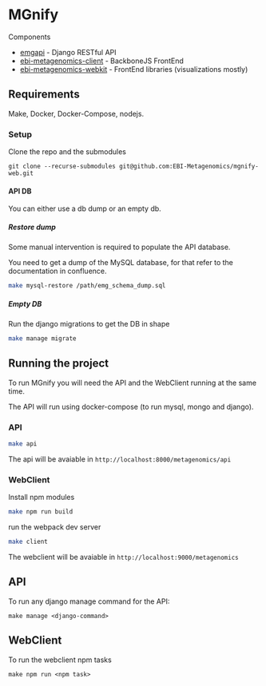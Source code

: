 # MGnify

Components
- [emgapi](https://github.com/EBI-Metagenomics/emgapi) - Django RESTful API
- [ebi-metagenomics-client](https://github.com/EBI-Metagenomics/ebi-metagenomics-client) - BackboneJS FrontEnd
- [ebi-metagenomics-webkit](https://github.com/EBI-Metagenomics/ebi-metagenomics-webkit) - FrontEnd libraries (visualizations mostly)

## Requirements

Make, Docker, Docker-Compose, nodejs.

### Setup

Clone the repo and the submodules

```
git clone --recurse-submodules git@github.com:EBI-Metagenomics/mgnify-web.git 
```

#### API DB

You can either use a db dump or an empty db.

##### Restore dump

Some manual intervention is required to populate the API database.

You need to get a dump of the MySQL database, for that refer to the documentation in confluence.

```bash
make mysql-restore /path/emg_schema_dump.sql
```

##### Empty DB

Run the django migrations to get the DB in shape

```bash
make manage migrate
```

## Running the project

To run MGnify you will need the API and the WebClient running at the same time.

The API will run using docker-compose (to run mysql, mongo and django). 

### API

```bash
make api
```

The api will be avaiable in `http://localhost:8000/metagenomics/api`

### WebClient

Install npm modules
```bash
make npm run build
```

run the webpack dev server

```bash
make client
```

The webclient will be avaiable in `http://localhost:9000/metagenomics`

## API

To run any django manage command for the API:
```
make manage <django-command>
```

## WebClient

To run the webclient npm tasks
```
make npm run <npm task> 
```
